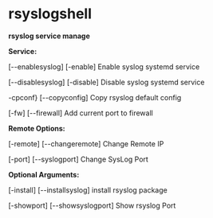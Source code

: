 # rsyslogshell
**rsyslog service manage**

**Service:**


[--enablesyslog] [-enable] 	    Enable syslog systemd service

[--disablesyslog] [-disable] 	  Disable syslog systemd service

-cpconf} [--copyconfig]	        Copy rsyslog default config

[-fw]  [--firewall]		          Add current port to firewall

**Remote Options:**


[-remote] [--changeremote]	    Change Remote IP

[-port] [--syslogport]		      Change SysLog Port

**Optional Arguments:**


[-install] [--installsyslog]    install rsyslog package

[-showport] [--showsyslogport]	Show rsyslog Port
